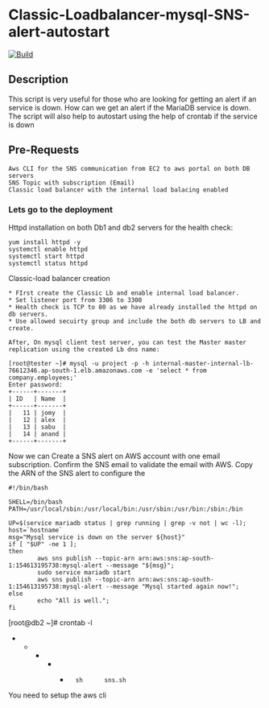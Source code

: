 #  Classic-Loadbalancer-mysql-SNS-alert-autostart

[![Build](https://travis-ci.org/joemccann/dillinger.svg?branch=master)](https://travis-ci.org/joemccann/dillinger)

## Description

This script is very useful for those who are looking for getting an alert if an service is down. How can we get an alert if the MariaDB service is down. 
The script will also help to autostart using the help of crontab if the service is down

## Pre-Requests
```
Aws CLI for the SNS communication from EC2 to aws portal on both DB servers
SNS Topic with subscription (Email)
Classic load balancer with the internal load balacing enabled
```

### Lets go to the deployment

Httpd installation on both Db1 and db2 servers for the health check:
``` 
yum install httpd -y
systemctl enable httpd
systemctl start httpd
systemctl status httpd
``` 
Classic-load balancer creation
```
* FIrst create the Classic Lb and enable internal load balancer.
* Set listener port from 3306 to 3300
* Health check is TCP to 80 as we have already installed the httpd on db servers.
* Use allowed secuirty group and include the both db servers to LB and create.

After, On mysql client test server, you can test the Master master replication using the created Lb dns name:

[root@tester ~]# mysql -u project -p -h internal-master-internal-lb-76612346.ap-south-1.elb.amazonaws.com -e 'select * from company.employees;'
Enter password:
+------+-------+
| ID   | Name  |
+------+-------+
|   11 | jomy  |
|   12 | alex  |
|   13 | sabu  |
|   14 | anand |
+------+-------+
```
Now we can Create a SNS alert on AWS account with one email subscription.
Confirm the SNS email to validate the email with AWS. Copy the ARN of the SNS alert to configure the 

```
#!/bin/bash

SHELL=/bin/bash
PATH=/usr/local/sbin:/usr/local/bin:/usr/sbin:/usr/bin:/sbin:/bin

UP=$(service mariadb status | grep running | grep -v not | wc -l);
host=`hostname`
msg="Mysql service is down on the server ${host}"
if [ "$UP" -ne 1 ];
then
        aws sns publish --topic-arn arn:aws:sns:ap-south-1:154613195738:mysql-alert --message "${msg}";
        sudo service mariadb start
        aws sns publish --topic-arn arn:aws:sns:ap-south-1:154613195738:mysql-alert --message "Mysql started again now!";
else
        echo "All is well.";
fi
```
[root@db2 ~]# crontab -l
* * * * *       sh      sns.sh

You need to setup the aws cli

